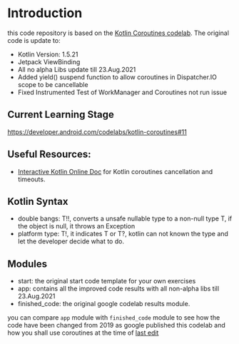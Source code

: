 # Introduction

this code repository is based on the [Kotlin Coroutines codelab](https://developer.android.com/codelabs/kotlin-coroutines#0). The original code is update to:


* Kotlin Version: 1.5.21
* Jetpack ViewBinding
* All no alpha Libs update till 23.Aug.2021
* Added yield() suspend function to allow coroutines in Dispatcher.IO scope to be cancellable
* Fixed Instrumented Test of WorkManager and Coroutines not run issue

## Current Learning Stage
https://developer.android.com/codelabs/kotlin-coroutines#11

## Useful Resources:
* [Interactive Kotlin Online Doc](https://kotlinlang.org/docs/cancellation-and-timeouts.html#making-computation-code-cancellable) for Kotlin coroutines cancellation and timeouts.

## Kotlin Syntax

* double bangs: T!!, converts a unsafe nullable type to a non-null type T, if the object is null, it throws an Exception
* platform type: T!, it indicates T or T?, kotlin can not known the type and let the developer decide what to do.

## Modules
* start: the original start code template for your own exercises
* app: contains all the improved code results with all non-alpha libs till 23.Aug.2021
* finished_code: the original google codelab results module.

you can compare `app` module with `finished_code` module to see how the code have been changed from 2019 as google published this codelab and how you shall use coroutines at the time of [last edit][]

[last edit]: . "23.Aug.2021"

<!-- reference style link
non-alpha libs till [last edit][1]
[1]: 23-Aug-2021
Note the reference style link just make a link, it doesn't replace the text

https://stackoverflow.com/questions/24580042/github-markdown-are-macros-and-variables-possible/26196818#26196818
https://www.brianchildress.co/variables-in-markdown/

use liquid variables
https://shopify.github.io/liquid/tags/variable/
-->